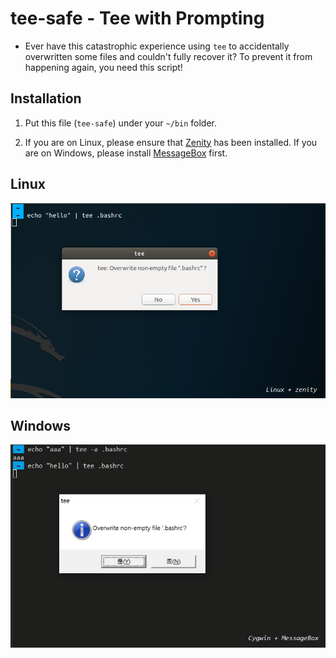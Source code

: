 # tee-safe - Tee with Prompting

- Ever have this catastrophic experience using `tee` to accidentally overwritten some files and couldn't fully recover it? To prevent it from happening again, you need this script!

## Installation

1. Put this file (`tee-safe`) under your `~/bin` folder.

2. If you are on Linux, please ensure that [Zenity](https://packages.ubuntu.com/search?keywords=zenity) has been installed. If you are on Windows, please install [MessageBox](https://github.com/davidhcefx/Windows-MessageBox-for-Cmd) first.

## Linux

<img src="scnshot.png" width=600>

## Windows

<img src="scnshot2.png" width=600>

